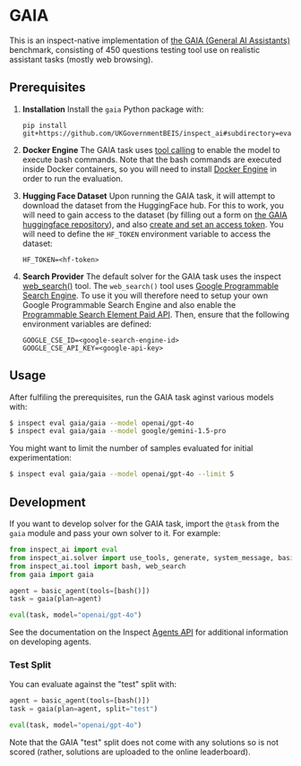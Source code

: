 # GAIA
This is an inspect-native implementation of [the GAIA (General AI Assistants)](https://arxiv.org/abs/2311.12983) benchmark, consisting of 450 questions testing tool use on realistic assistant tasks (mostly web browsing).

## Prerequisites

1) **Installation** Install the `gaia` Python package with:

   ```
   pip install git+https://github.com/UKGovernmentBEIS/inspect_ai#subdirectory=evals/gaia
   ```

2) **Docker Engine** The GAIA task uses [tool calling](https://inspect.ai-safety-institute.org.uk/tools.html) to enable the model to execute bash commands. Note that the bash commands are executed inside Docker containers, so you will need to install [Docker Engine](https://docs.docker.com/engine/install/) in order to run the evaluation.

3) **Hugging Face Dataset** Upon running the GAIA task, it will attempt to download the dataset from the HuggingFace hub. For this to work, you will need to gain access to the dataset (by filling out a form on [the GAIA huggingface repository](https://huggingface.co/datasets/gaia-benchmark/GAIA)), and also [create and set an access token](https://huggingface.co/docs/hub/en/security-tokens). You will need to define the `HF_TOKEN` environment variable to access the dataset:

   ```
   HF_TOKEN=<hf-token>
   ```

4) **Search Provider** The default solver for the GAIA task uses the inspect [web_search()](https://inspect.ai-safety-institute.org.uk/tools.html#sec-web-search) tool. The `web_search()` tool uses [Google Programmable Search Engine](https://programmablesearchengine.google.com/about/). To use it you will therefore need to setup your own Google Programmable Search Engine and also enable the [Programmable Search Element Paid API](https://developers.google.com/custom-search/docs/paid_element). Then, ensure that the following environment variables are defined:

   ```
   GOOGLE_CSE_ID=<google-search-engine-id>
   GOOGLE_CSE_API_KEY=<google-api-key>
   ```


## Usage

After fulfiling the prerequisites, run the GAIA task aginst various models with:

```bash
$ inspect eval gaia/gaia --model openai/gpt-4o
$ inspect eval gaia/gaia --model google/gemini-1.5-pro
```

You might want to limit the number of samples evaluated for initial experimentation:

```bash
$ inspect eval gaia/gaia --model openai/gpt-4o --limit 5
```

## Development

If you want to develop solver for the GAIA task, import the `@task` from the `gaia` module and pass your own solver to it. For example:

```python
from inspect_ai import eval
from inspect_ai.solver import use_tools, generate, system_message, basic_agent
from inspect_ai.tool import bash, web_search
from gaia import gaia

agent = basic_agent(tools=[bash()])
task = gaia(plan=agent)

eval(task, model="openai/gpt-4o")
```

See the documentation on the Inspect [Agents API](https://inspect.ai-safety-institute.org.uk/agents-api.html) for additional information on developing agents.

### Test Split

You can evaluate against the "test" split with:

```python
agent = basic_agent(tools=[bash()])
task = gaia(plan=agent, split="test")

eval(task, model="openai/gpt-4o")
```

Note that the GAIA "test" split does not come with any solutions so is not scored (rather, solutions are uploaded to the online leaderboard).
